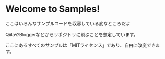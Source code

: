 # Welcome to Samples!

ここはいろんなサンプルコードを収容している変なところだよ

QiitaやBloggerなどからリポジトリに飛ぶことを想定しています。

ここにあるすべてのサンプルは「MITライセンス」であり、自由に改変できます。
